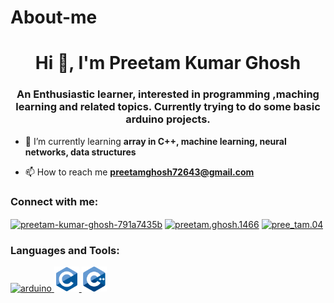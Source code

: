 # About-me
<h1 align="center">Hi 👋, I'm Preetam Kumar Ghosh</h1>
<h3 align="center">An Enthusiastic learner, interested in programming ,maching learning and related topics. Currently trying to do some basic arduino projects.</h3>

- 🌱 I’m currently learning **array in C++, machine learning, neural networks, data structures**

- 📫 How to reach me **preetamghosh72643@gmail.com**

<h3 align="left">Connect with me:</h3>
<p align="left">
<a href="https://linkedin.com/in/preetam-kumar-ghosh-791a7435b" target="blank"><img align="center" src="https://raw.githubusercontent.com/rahuldkjain/github-profile-readme-generator/master/src/images/icons/Social/linked-in-alt.svg" alt="preetam-kumar-ghosh-791a7435b" height="30" width="40" /></a>
<a href="https://fb.com/preetam.ghosh.1466" target="blank"><img align="center" src="https://raw.githubusercontent.com/rahuldkjain/github-profile-readme-generator/master/src/images/icons/Social/facebook.svg" alt="preetam.ghosh.1466" height="30" width="40" /></a>
<a href="https://instagram.com/pree_tam.04" target="blank"><img align="center" src="https://raw.githubusercontent.com/rahuldkjain/github-profile-readme-generator/master/src/images/icons/Social/instagram.svg" alt="pree_tam.04" height="30" width="40" /></a>
</p>

<h3 align="left">Languages and Tools:</h3>
<p align="left"> <a href="https://www.arduino.cc/" target="_blank" rel="noreferrer"> <img src="https://cdn.worldvectorlogo.com/logos/arduino-1.svg" alt="arduino" width="40" height="40"/> </a> <a href="https://www.cprogramming.com/" target="_blank" rel="noreferrer"> <img src="https://raw.githubusercontent.com/devicons/devicon/master/icons/c/c-original.svg" alt="c" width="40" height="40"/> </a> <a href="https://www.w3schools.com/cpp/" target="_blank" rel="noreferrer"> <img src="https://raw.githubusercontent.com/devicons/devicon/master/icons/cplusplus/cplusplus-original.svg" alt="cplusplus" width="40" height="40"/> </a> </p>

